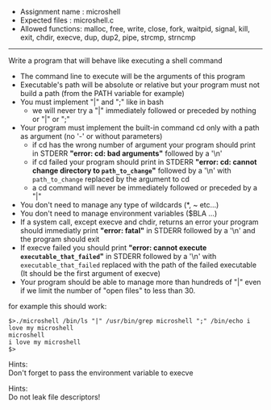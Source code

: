 - Assignment name  : microshell
- Expected files   : microshell.c
- Allowed functions: malloc, free, write, close, fork, waitpid, signal, kill, exit, chdir, execve, dup, dup2, pipe, strcmp, strncmp

---

Write a program that will behave like executing a shell command
- The command line to execute will be the arguments of this program
- Executable's path will be absolute or relative but your program must not build a path (from the PATH variable for example)
- You must implement "|" and ";" like in bash
	- we will never try a "|" immediately followed or preceded by nothing or "|" or ";"
- Your program must implement the built-in command cd only with a path as argument (no '-' or without parameters)
	- if cd has the wrong number of argument your program should print in STDERR **"error: cd: bad arguments"** followed by a '\n'
	- if cd failed your program should print in STDERR **"error: cd: cannot change directory to `path_to_change`"** followed by a '\n' with `path_to_change` replaced by the argument to cd
	- a cd command will never be immediately followed or preceded by a "|"
- You don't need to manage any type of wildcards (*, ~ etc...)
- You don't need to manage environment variables ($BLA ...)
- If a system call, except execve and chdir, returns an error your program should immediatly print **"error: fatal"** in STDERR followed by a '\n' and the program should exit
- If execve failed you should print **"error: cannot execute `executable_that_failed`"** in STDERR followed by a '\n' with `executable_that_failed` replaced with the path of the failed executable (It should be the first argument of execve)
- Your program should be able to manage more than hundreds of "|" even if we limit the number of "open files" to less than 30.

for example this should work:
```
$>./microshell /bin/ls "|" /usr/bin/grep microshell ";" /bin/echo i love my microshell
microshell
i love my microshell
$>
```

Hints: <br>
Don't forget to pass the environment variable to execve

Hints: <br>
Do not leak file descriptors!
